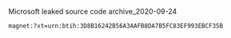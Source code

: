 Microsoft leaked source code archive_2020-09-24
```
magnet:?xt=urn:btih:3D8B16242B56A3AAFB8DA7B5FC83EF993EBCF35B
```
